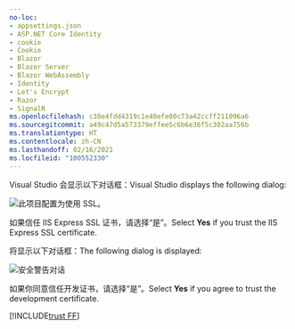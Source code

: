 ```yaml
---
no-loc:
- appsettings.json
- ASP.NET Core Identity
- cookie
- Cookie
- Blazor
- Blazor Server
- Blazor WebAssembly
- Identity
- Let's Encrypt
- Razor
- SignalR
ms.openlocfilehash: c38e4fdd4319c1e40efe80c73a42ccff211096a6
ms.sourcegitcommit: a49c47d5a573379effee5c6b6e36f5c302aa756b
ms.translationtype: HT
ms.contentlocale: zh-CN
ms.lasthandoff: 02/16/2021
ms.locfileid: "100552330"
---
```

<span data-ttu-id="39fde-101">Visual Studio 会显示以下对话框：</span><span class="sxs-lookup"><span data-stu-id="39fde-101">Visual Studio displays the following dialog:</span></span>

![此项目配置为使用 SSL。](~/getting-started/_static/trustCert.png)

<span data-ttu-id="39fde-105">如果信任 IIS Express SSL 证书，请选择“是”。</span><span class="sxs-lookup"><span data-stu-id="39fde-105">Select **Yes** if you trust the IIS Express SSL certificate.</span></span>

<span data-ttu-id="39fde-106">将显示以下对话框：</span><span class="sxs-lookup"><span data-stu-id="39fde-106">The following dialog is displayed:</span></span>

![安全警告对话](~/getting-started/_static/cert.png)

<span data-ttu-id="39fde-108">如果你同意信任开发证书，请选择“是”。</span><span class="sxs-lookup"><span data-stu-id="39fde-108">Select **Yes** if you agree to trust the development certificate.</span></span>

[!INCLUDE[trust FF](~/includes/trust-ff.md)]